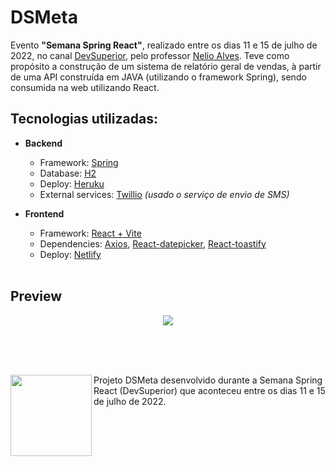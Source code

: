 # DSMeta
Evento **"Semana Spring React"**, realizado entre os dias 11 e 15 de julho de 2022, no canal <a href="https://www.youtube.com/devsuperior">DevSuperior</a>, pelo professor <a href="https://github.com/acenelio">Nelio Alves</a>. Teve como propósito a construção de um sistema de relatório geral de vendas, à partir de uma API construída em JAVA (utilizando o framework Spring), sendo consumida na web utilizando React. 

 ## **Tecnologias utilizadas:**

 * **Backend**
    
    * Framework: <a href="https://spring.io">Spring</a>
    * Database: <a href="https://www.h2database.com/html/main.html">H2</a>
    * Deploy: <a href="https://heroku.com">Heruku</a>
    * External services: <a href="https://www.twilio.com/messaging/sms">Twillio</a> _(usado o serviço de envio de SMS)_
 
 * **Frontend**
    * Framework: <a href="https://pt-br.reactjs.org/o">React + Vite</a>
    * Dependencies: <a href="https://axios-http.com/">Axios</a>, <a href="https://reactdatepicker.com/">React-datepicker</a>, <a href="https://fkhadra.github.io/react-toastify">React-toastify</a>
    * Deploy: <a href="https://netlify.com/">Netlify</a>

    <br>

## **Preview**

<div align="center"><img src="https://i.imgur.com/gpmcA8l.png"/></div>

<br><br><br>

[<img align="left" width="130" margin="10" src="https://i.imgur.com/H6fEmCM.png">](https://devsuperior.com.br/) Projeto DSMeta desenvolvido durante a Semana Spring React (DevSuperior) que aconteceu entre os dias 11 e 15 de julho de 2022.      
